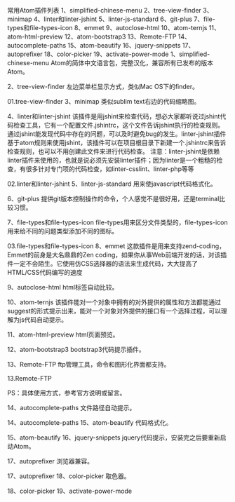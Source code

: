 常用Atom插件列表
1、simplified-chinese-menu
2、tree-view-finder
3、minimap
4、linter和linter-jshint
5、linter-js-standard
6、git-plus
7、file-types和file-types-icon
8、emmet
9、autoclose-html
10、atom-ternjs
11、atom-html-preview
12、atom-bootstrap3
13、Remote-FTP
14、autocomplete-paths
15、atom-beautify
16、jquery-snippets
17、autoprefixer
18、color-picker
19、activate-power-mode
1、simplified-chinese-menu
Atom的简体中文语言包，完整汉化，兼容所有已发布的版本Atom。

2、tree-view-finder
左边菜单栏显示方式，类似Mac OS下的finder。


01.tree-view-finder
3、minimap
类似sublim text右边的代码缩略图。

4、linter和linter-jshint
该插件是用jshint来检查代码，想必大家都听说过jshint代码检查工具，它有一个配置文件.jshintrc，这个文件告诉jshint执行的检查规则。通过jshint能发现代码中存在的问题，可以及时避免bug的发生。linter-jshint插件基于atom规则来使用jshint，该插件可以在项目根目录下新建一个.jshintrc来告诉检查规则，也可以不用创建此文件来进行代码检查。
注意：linter-jshint是依赖linter插件来使用的，也就是说必须先安装linter插件；因为linter是一个粗糙的检查，有很多针对专门项的代码检查，如linter-csslint、linter-php等等


02.linter和linter-jshint
5、linter-js-standard
用来使javascript代码格式化。

6、git-plus
提供git版本控制操作的命令，个人感觉不是很好用，还是terminal比较习惯。

7、file-types和file-types-icon
file-types用来区分文件类型的，file-types-icon用来给不同的问题类型添加不同的图标。


03.file-types和file-types-icon
8、emmet
这款插件是用来支持zend-coding，Emmet的前身是大名鼎鼎的Zen coding，如果你从事Web前端开发的话，对该插件一定不会陌生。它使用仿CSS选择器的语法来生成代码，大大提高了HTML/CSS代码编写的速度

9、autoclose-html
html标签自动比较。

10、atom-ternjs
该插件能对一个对象中拥有的对外提供的属性和方法都能通过suggest的形式提示出来，能对一个对象对外提供的接口有一个选择过程，可以理解为js代码自动提示。

11、atom-html-preview
html页面预览。

12、atom-bootstrap3
bootstrap3代码提示插件。

13、Remote-FTP
ftp管理工具，命令和图形化界面都支持。


13.Remote-FTP

PS：具体使用方式，参考官方说明或留言。

14、autocomplete-paths
文件路径自动提示。


14、autocomplete-paths
15、atom-beautify
代码格式化。


15、atom-beautify
16、jquery-snippets
jquery代码提示，安装完之后要重新启动Atom。

17、autoprefixer
浏览器兼容。


17、autoprefixer
18、color-picker
取色器。


18、color-picker
19、activate-power-mode
